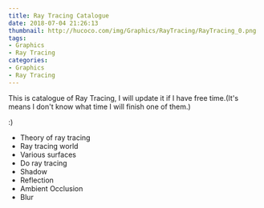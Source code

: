 ```yaml
---
title: Ray Tracing Catalogue
date: 2018-07-04 21:26:13
thumbnail: http://hucoco.com/img/Graphics/RayTracing/RayTracing_0.png
tags: 
- Graphics
- Ray Tracing
categories:
- Graphics
- Ray Tracing
---
```


This is catalogue of Ray Tracing, I will update it if I have free time.(It's means I don't know what time I will finish one of them.)
 
:)

* Theory of ray tracing
* Ray tracing world
* Various surfaces
* Do ray tracing
* Shadow
* Reflection
* Ambient Occlusion
* Blur